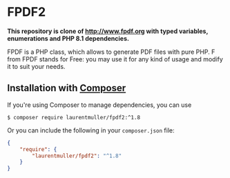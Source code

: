 # FPDF2

**This repository is clone of http://www.fpdf.org with typed variables, enumerations and PHP 8.1 dependencies.**

FPDF is a PHP class, which allows to generate PDF files with pure PHP. F from FPDF stands for Free: you may use it for any kind of usage and modify it to suit your needs.

## Installation with [Composer](https://packagist.org/packages/laurentmuller/fpdf2)

If you're using Composer to manage dependencies, you can use

```
$ composer require laurentmuller/fpdf2:^1.8
```

Or you can include the following in your `composer.json` file:

```json
{
    "require": {
        "laurentmuller/fpdf2": "^1.8"
    }
}
```
